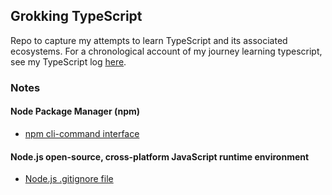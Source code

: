 ## Grokking TypeScript

Repo to capture my attempts to learn TypeScript and its associated
ecosystems. For a chronological account of my journey learning
typescript, see my TypeScript log [here](notes/TypeScriptLog.md).

### Notes

#### Node Package Manager (npm)

* [npm cli-command interface](notes/npm/npm-cli-interface.md)

#### Node.js open-source, cross-platform JavaScript runtime environment

* [Node.js .gitignore file](/notes/node/node-dot-gitignore.md)
